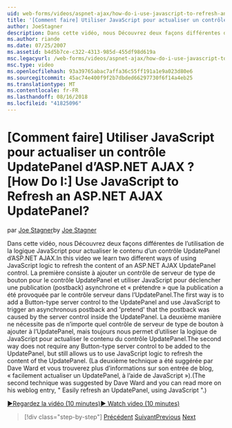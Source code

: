 ```yaml
---
uid: web-forms/videos/aspnet-ajax/how-do-i-use-javascript-to-refresh-an-aspnet-ajax-updatepanel
title: '[Comment faire] Utiliser JavaScript pour actualiser un contrôle UpdatePanel d’ASP.NET AJAX ? | Microsoft Docs'
author: JoeStagner
description: Dans cette vidéo, nous Découvrez deux façons différentes de l’utilisation de la logique JavaScript pour actualiser le contenu d’un contrôle UpdatePanel d’ASP.NET AJAX. La première consiste à ajouter un...
ms.author: riande
ms.date: 07/25/2007
ms.assetid: b4d5b7ce-c322-4313-985d-455df98d619a
msc.legacyurl: /web-forms/videos/aspnet-ajax/how-do-i-use-javascript-to-refresh-an-aspnet-ajax-updatepanel
msc.type: video
ms.openlocfilehash: 93a39765abac7affa36c55ff191a1e9a023d80e6
ms.sourcegitcommit: 45ac74e400f9f2b7dbded66297730f6f14a4eb25
ms.translationtype: MT
ms.contentlocale: fr-FR
ms.lasthandoff: 08/16/2018
ms.locfileid: "41825096"
---
```

<a name="how-do-i-use-javascript-to-refresh-an-aspnet-ajax-updatepanel"></a><span data-ttu-id="5dcc1-105">[Comment faire] Utiliser JavaScript pour actualiser un contrôle UpdatePanel d’ASP.NET AJAX ?</span><span class="sxs-lookup"><span data-stu-id="5dcc1-105">[How Do I:] Use JavaScript to Refresh an ASP.NET AJAX UpdatePanel?</span></span>
====================
<span data-ttu-id="5dcc1-106">par [Joe Stagner](https://github.com/JoeStagner)</span><span class="sxs-lookup"><span data-stu-id="5dcc1-106">by [Joe Stagner](https://github.com/JoeStagner)</span></span>

<span data-ttu-id="5dcc1-107">Dans cette vidéo, nous Découvrez deux façons différentes de l’utilisation de la logique JavaScript pour actualiser le contenu d’un contrôle UpdatePanel d’ASP.NET AJAX.</span><span class="sxs-lookup"><span data-stu-id="5dcc1-107">In this video we learn two different ways of using JavaScript logic to refresh the content of an ASP.NET AJAX UpdatePanel control.</span></span> <span data-ttu-id="5dcc1-108">La première consiste à ajouter un contrôle de serveur de type de bouton pour le contrôle UpdatePanel et utiliser JavaScript pour déclencher une publication (postback) asynchrone et « prétendre » que la publication a été provoquée par le contrôle serveur dans l’UpdatePanel.</span><span class="sxs-lookup"><span data-stu-id="5dcc1-108">The first way is to add a Button-type server control to the UpdatePanel and use JavaScript to trigger an asynchronous postback and 'pretend' that the postback was caused by the server control inside the UpdatePanel.</span></span> <span data-ttu-id="5dcc1-109">La deuxième manière ne nécessite pas de n’importe quel contrôle de serveur de type de bouton à ajouter à l’UpdatePanel, mais toujours nous permet d’utiliser la logique de JavaScript pour actualiser le contenu du contrôle UpdatePanel.</span><span class="sxs-lookup"><span data-stu-id="5dcc1-109">The second way does not require any Button-type server control to be added to the UpdatePanel, but still allows us to use JavaScript logic to refresh the content of the UpdatePanel.</span></span> <span data-ttu-id="5dcc1-110">(La deuxième technique a été suggérée par Dave Ward et vous trouverez plus d’informations sur son entrée de blog, « facilement actualiser un UpdatePanel, à l’aide de JavaScript »).</span><span class="sxs-lookup"><span data-stu-id="5dcc1-110">(The second technique was suggested by Dave Ward and you can read more on his weblog entry, " Easily refresh an UpdatePanel, using JavaScript ".)</span></span>

[<span data-ttu-id="5dcc1-111">&#9654;Regardez la vidéo (10 minutes)</span><span class="sxs-lookup"><span data-stu-id="5dcc1-111">&#9654; Watch video (10 minutes)</span></span>](https://channel9.msdn.com/Blogs/ASP-NET-Site-Videos/how-do-i-use-javascript-to-refresh-an-aspnet-ajax-updatepanel)

> [!div class="step-by-step"]
> <span data-ttu-id="5dcc1-112">[Précédent](how-do-i-build-a-custom-aspnet-ajax-server-control.md)
> [Suivant](how-do-i-determine-whether-an-asynchronous-postback-has-occurred.md)</span><span class="sxs-lookup"><span data-stu-id="5dcc1-112">[Previous](how-do-i-build-a-custom-aspnet-ajax-server-control.md)
[Next](how-do-i-determine-whether-an-asynchronous-postback-has-occurred.md)</span></span>
